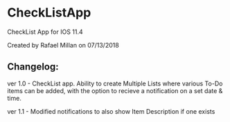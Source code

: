 # CheckListApp
CheckList App for IOS 11.4

Created by Rafael Millan on 07/13/2018

## Changelog:
 ver 1.0 - CheckList app. Ability to create Multiple Lists where various To-Do items can be added, with the option to recieve a notification on a set date & time.
 
 ver 1.1 - Modified notifications to also show Item Description if one exists
